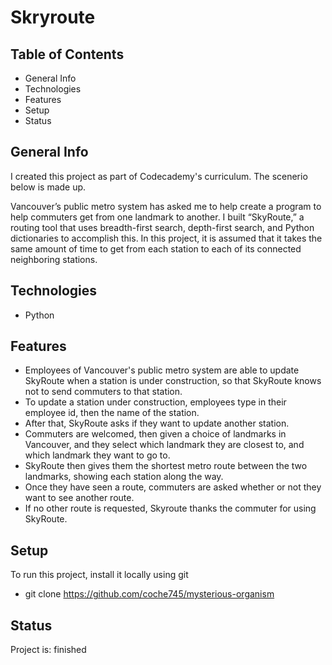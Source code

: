 # Skryroute
## Table of Contents
+ General Info
+ Technologies
+ Features
+ Setup
+ Status
## General Info
I created this project as part of Codecademy's curriculum. The scenerio below is made up.

Vancouver’s public metro system has asked me to help create a program to help commuters get from one landmark to another. I built “SkyRoute,” a routing tool that uses breadth-first search, depth-first search, and Python dictionaries to accomplish this. In this project, it is assumed that it takes the same amount of time to get from each station to each of its connected neighboring stations.
## Technologies
+ Python
## Features
+ Employees of Vancouver's public metro system are able to update SkyRoute when a station is under construction, so that SkyRoute knows not to send commuters to that station.
+ To update a station under construction, employees type in their employee id, then the name of the station.
+ After that, SkyRoute asks if they want to update another station.
+ Commuters are welcomed, then given a choice of landmarks in Vancouver, and they select which landmark they are closest to, and which landmark they want to go to.
+ SkyRoute then gives them the shortest metro route between the two landmarks, showing each station along the way.
+ Once they have seen a route, commuters are asked whether or not they want to see another route.
+ If no other route is requested, Skyroute thanks the commuter for using SkyRoute.
## Setup
To run this project, install it locally using git
+ git clone https://github.com/coche745/mysterious-organism
## Status
Project is: finished
